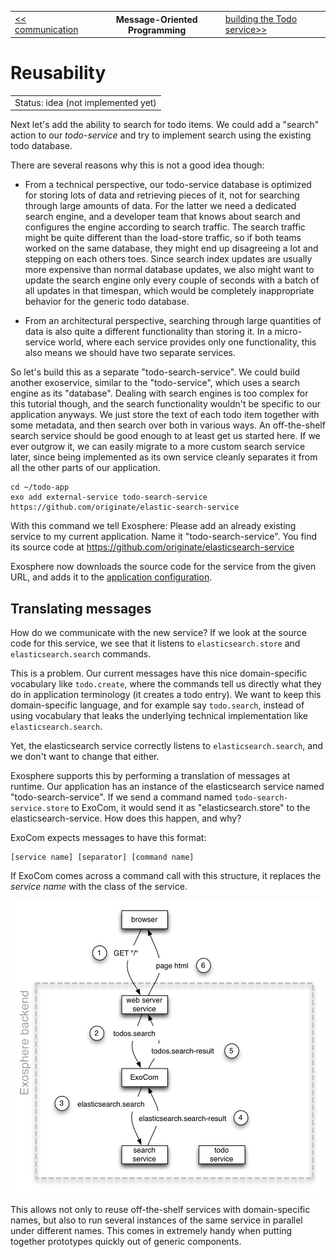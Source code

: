 <table>
  <tr>
    <td><a href="03_communication.md">&lt;&lt; communication</a></td>
    <th>Message-Oriented Programming</th>
    <td><a href="05_todo_service.md">building the Todo service&gt;&gt;</a></td>
  </tr>
</table>


# Reusability

<table>
  <tr>
    <td>
      Status: idea (not implemented yet)
    </td>
  </tr>
</table>


Next let's add the ability to search for todo items.
We could add a "search" action to our _todo-service_
and try to implement search using the existing todo database.

There are several reasons why this is not a good idea though:

* From a technical perspective,
  our todo-service database is optimized for storing lots of data and retrieving pieces of it,
  not for searching through large amounts of data.
  For the latter we need a dedicated search engine,
  and a developer team that knows about search and configures the engine according to search traffic.
  The search traffic might be quite different than the load-store traffic,
  so if both teams worked on the same database,
  they might end up disagreeing a lot and stepping on each others toes.
  Since search index updates are usually more expensive than normal database updates,
  we also might want to update the search engine only every couple of seconds
  with a batch of all updates in that timespan,
  which would be completely inappropriate behavior for the generic todo database.

* From an architectural perspective,
  searching through large quantities of data is also quite a different functionality than storing it.
  In a micro-service world,
  where each service provides only one functionality,
  this also means we should have two separate services.

So let's build this as a separate "todo-search-service".
We could build another exoservice, similar to the "todo-service",
which uses a search engine as its "database".
Dealing with search engines is too complex for this tutorial though,
and the search functionality wouldn't be specific to our application anyways.
We just store the text of each todo item together with some metadata,
and then search over both in various ways.
An off-the-shelf search service should be good enough to at least get us started here.
If we ever outgrow it, we can easily migrate to a more custom search service later,
since being implemented as its own service cleanly separates it
from all the other parts of our application.

```
cd ~/todo-app
exo add external-service todo-search-service https://github.com/originate/elastic-search-service
```

With this command we tell Exosphere:
Please add an already existing service to my current application.
Name it "todo-search-service".
You find its source code at https://github.com/originate/elasticsearch-service

Exosphere now downloads the source code for the service from the given URL,
and adds it to the [application configuration](01_app_config.md).


## Translating messages

How do we communicate with the new service?
If we look at the source code for this service,
we see that it listens to `elasticsearch.store` and `elasticsearch.search` commands.

This is a problem.
Our current messages have this nice domain-specific vocabulary like `todo.create`,
where the commands tell us directly what they do in application terminology
(it creates a todo entry).
We want to keep this domain-specific language,
and for example say `todo.search`,
instead of using vocabulary that leaks the underlying technical implementation
like `elasticsearch.search`.

Yet, the elasticsearch service correctly listens to `elasticsearch.search`,
and we don't want to change that either.

Exosphere supports this by performing a translation of messages at runtime.
Our application has an instance of the elasticsearch service named "todo-search-service".
If we send a command named `todo-search-service.store` to ExoCom,
it would send it as "elasticsearch.store" to the elasticsearch-service.
How does this happen, and why?

ExoCom expects messages to have this format:

```
[service name] [separator] [command name]
```

If ExoCom comes across a command call with this structure,
it replaces the _service name_ with the class of the service.

<img src="06_schema.png" width="514" height="469">

This allows not only to reuse off-the-shelf services with domain-specific names,
but also to run several instances of the same service in parallel under different names.
This comes in extremely handy when putting together prototypes quickly
out of generic components.
